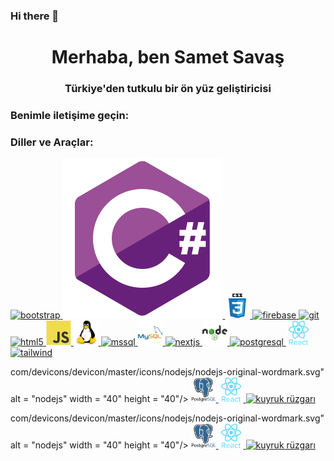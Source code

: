 ### Hi there 👋

<h1 align="center">Merhaba, ben Samet Savaş</h1>
<h3 align="center">Türkiye'den tutkulu bir ön yüz geliştiricisi</h3>

<h3 align="left">Benimle iletişime geçin: </h3>
<p align="left">
</p>

<h3 align="left">Diller ve Araçlar:</h3>
<p align = "left"> <a href = "https://getbootstrap.com" target = "_blank" rel = "noreferrer"> <img src = "https://raw.githubusercontent.com/devicons/devicon /master/icons/bootstrap/bootstrap-plain-wordmark.svg" alt = "bootstrap" width = "40" height = "40"/> </a> <a href = "https://www.w3schools.com /cs/" target = "_blank" rel = "noreferrer"> <img src = "https://raw.githubusercontent.com/devicons/devicon/master/icons/csharp/csharp-original.svg" alt = "csharp " genişlik = "40" yükseklik = "40"/> </a> <a href = "https://www.w3schools.com/css/" target = "_blank" rel = "noreferrer"> <img src= "https://raw.githubusercontent.com/devicons/devicon/master/icons/css3/css3-original-wordmark.svg" alt = "css3" width = "40" height = "40"/> </a> <a href = "https://firebase.google.com/" target = "_blank" rel = "noreferrer"> <img src = "https://www.vectorlogo.zone/logos/firebase/firebase-icon. svg" alt = "firebase" width = "40" height = "40"/> </a> <a href = "https://git-scm.com/" target = "_blank" rel = "noreferrer"> <img src = "https://www.vectorlogo.zone/logos/git-scm/git-scm-icon.svg" alt = "git" width = "40" height = "40"/> </a> <a href = "https://www.w3.org/html/" target = "_blank" rel = "noreferrer"> <img src = "https://raw.githubusercontent.com/devicons/devicon/master/ simgeler/html5/html5-original-wordmark.svg" alt = "html5" width = "40" height = "40"/> </a> <a href = "https://developer.mozilla.org/en- US/docs/Web/JavaScript" target = "_blank" rel = "noreferrer"> <img src = "https://raw.githubusercontent.com/devicons/devicon/master/icons/javascript/javascript-original.svg" alt = "javascript" width = "40" height = "40"/> </a> <a href = "https://www.linux.org/" target = "_blank" rel = "noreferrer"> <img src = "https://raw.githubusercontent.com/devicons/devicon/master/icons/linux/linux-original.svg" alt = "linux" width = "40" height = "40"/> </a> <a href = "https://www.microsoft.com/en-us/sql-server" target = "_blank" rel = "noreferrer"> <img src = "https://www.svgrepo.com/show /303229/microsoft-sql-sunucu-logosu.svg" alt = "mssql" width = "40" height = "40"/> </a> <a href = "https://www.mysql.com/" target = "_blank" rel = "noreferrer"> <img src = "https://raw.githubusercontent.com/devicons/devicon/master/icons/mysql/mysql-original-wordmark.svg" alt = "mysql" width = "40" height = "40"/> </a> <a href = "https://nextjs.org/" target = "_blank" rel = "noreferrer"> <img src = "https://cdn.worldvectorlogo.com/logos/nextjs-2. svg" alt = "nextjs" width = "40" height = "40"/> </a> <a href = "https://nodejs.org" target = "_blank" rel = "noreferrer"> <img src ="https://raw.githubusercontent.com/devicons/devicon/master/icons/nodejs/nodejs-original-wordmark.svg" alt="nodejs" width="40" height="40"/> </a > <a href = "https://www.postgresql.org" target = "_blank" rel = "noreferrer"> <img src = "https://raw.githubusercontent.com/devicons/devicon/master/icons/ postgresql/postgresql-original-wordmark.svg" alt = "postgresql" width = "40" height = "40"/> </a> <a href = "https://reactjs.org/" target = "_blank" rel = "noreferrer"> <img src = "https://raw.githubusercontent.com/devicons/devicon/master/icons/react/react-original-wordmark.svg" alt = "react" width = "40" yükseklik ="40"/> </a> <a href = "https://tailwindcss.com/" target = "_blank" rel = "noreferrer"> <img src = "https://www.vectorlogo.zone/ logos/tailwindcss/tailwindcss-icon.svg" alt = "tailwind" width = "40" height = "40"/> </a> </p>com/devicons/devicon/master/icons/nodejs/nodejs-original-wordmark.svg" alt = "nodejs" width = "40" height = "40"/> </a> <a href = "https:// www.postgresql.org" target = "_blank" rel = "noreferrer"> <img src = "https://raw.githubusercontent.com/devicons/devicon/master/icons/postgresql/postgresql-original-wordmark.svg" alt = "postgresql" width = "40" height = "40"/> </a> <a href = "https://reactjs.org/" target = "_blank" rel = "noreferrer"> <img src= "https://raw.githubusercontent.com/devicons/devicon/master/icons/react/react-original-wordmark.svg" alt = "react" width = "40" height = "40"/> </a> <a href = "https://tailwindcss.com/" target = "_blank" rel = "noreferrer"> <img src = "https://www.vectorlogo.zone/logos/tailwindcss/tailwindcss-icon.svg" alt = "kuyruk rüzgarı" genişlik = "40" yükseklik = "40"/> </a> </p>com/devicons/devicon/master/icons/nodejs/nodejs-original-wordmark.svg" alt = "nodejs" width = "40" height = "40"/> </a> <a href = "https:// www.postgresql.org" target = "_blank" rel = "noreferrer"> <img src = "https://raw.githubusercontent.com/devicons/devicon/master/icons/postgresql/postgresql-original-wordmark.svg" alt = "postgresql" width = "40" height = "40"/> </a> <a href = "https://reactjs.org/" target = "_blank" rel = "noreferrer"> <img src= "https://raw.githubusercontent.com/devicons/devicon/master/icons/react/react-original-wordmark.svg" alt = "react" width = "40" height = "40"/> </a> <a href = "https://tailwindcss.com/" target = "_blank" rel = "noreferrer"> <img src = "https://www.vectorlogo.zone/logos/tailwindcss/tailwindcss-icon.svg" alt = "kuyruk rüzgarı" genişlik = "40" yükseklik = "40"/> </a> </p>
